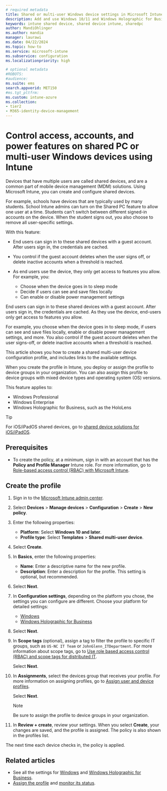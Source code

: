 ```yaml
---
# required metadata
title: Shared or multi-user Windows device settings in Microsoft Intune
description: Add and use Windows 10/11 and Windows Holographic for Business devices that are shared, or used by multiple users in Microsoft Intune. See a list of all the settings and what they do on the devices, including Microsoft HoloLens. Control guest accounts, manage accounts and delete inactive accounts, allow or prevent saving to local storage, set power and sleep options, choose when updates are installed, and use devices in education environments in a device configuration profile.
keywords: intune shared device, shared device intune, sharedpc
author: MandiOhlinger
ms.author: mandia
manager: laurawi
ms.date: 04/22/2024
ms.topic: how-to
ms.service: microsoft-intune
ms.subservice: configuration
ms.localizationpriority: high

# optional metadata
#ROBOTS:
#audience:
ms.suite: ems
search.appverid: MET150
#ms.tgt_pltfrm:
ms.custom: intune-azure
ms.collection:
- tier2
- M365-identity-device-management
---
```


# Control access, accounts, and power features on shared PC or multi-user Windows devices using Intune

Devices that have multiple users are called shared devices, and are a common part of mobile device management (MDM) solutions. Using Microsoft Intune, you can create and configure shared devices.

For example, schools have devices that are typically used by many students. School Intune admins can turn on the Shared PC feature to allow one user at a time. Students can't switch between different signed-in accounts on the device. When the student signs out, you also choose to remove all user-specific settings.

With this feature:

- End users can sign in to these shared devices with a guest account. After users sign in, the credentials are cached.
- You control if the guest account deletes when the user signs off, or delete inactive accounts when a threshold is reached.
- As end users use the device, they only get access to features you allow. For example, you:

  - Choose when the device goes in to sleep mode
  - Decide if users can see and save files locally
  - Can enable or disable power management settings

End users can sign in to these shared devices with a guest account. After users sign in, the credentials are cached. As they use the device, end-users only get access to features you allow.

For example, you choose when the device goes in to sleep mode, if users can see and save files locally, enable or disable power management settings, and more. You also control if the guest account deletes when the user signs-off, or delete inactive accounts when a threshold is reached.

This article shows you how to create a shared multi-user device configuration profile, and includes links to the available settings.

When you create the profile in Intune, you deploy or assign the profile to device groups in your organization. You can also assign this profile to device groups with mixed device types and operating system (OS) versions.

This feature applies to:

- Windows Professional
- Windows Enterprise
- Windows Holographic for Business, such as the HoloLens

> [!TIP]
> For iOS/iPadOS shared devices, go to [shared device solutions for iOS/iPadOS](../enrollment/device-enrollment-shared-ios.md).

## Prerequisites

- To create the policy, at a minimum, sign in with an account that has the **Policy and Profile Manager** Intune role. For more information, go to [Role-based access control (RBAC) with Microsoft Intune](../fundamentals/role-based-access-control.md).

## Create the profile

1. Sign in to the [Microsoft Intune admin center](https://go.microsoft.com/fwlink/?linkid=2109431).
2. Select **Devices** > **Manage devices** > **Configuration** > **Create** > **New policy**.
3. Enter the following properties:

   - **Platform**: Select **Windows 10 and later**.
   - **Profile type**: Select **Templates** > **Shared multi-user device**.

4. Select **Create**.
5. In **Basics**, enter the following properties:

   - **Name**: Enter a descriptive name for the new profile.
   - **Description**: Enter a description for the profile. This setting is optional, but recommended.

6. Select **Next**.
7. In **Configuration settings**, depending on the platform you chose, the settings you can configure are different. Choose your platform for detailed settings:

    - [Windows](shared-user-device-settings-windows.md)
    - [Windows Holographic for Business](shared-user-device-settings-windows-holographic.md)

8. Select **Next**.

9. In **Scope tags** (optional), assign a tag to filter the profile to specific IT groups, such as `US-NC IT Team` or `JohnGlenn_ITDepartment`. For more information about scope tags, go to [Use role based access control (RBAC) and scope tags for distributed IT](../fundamentals/scope-tags.md).

    Select **Next**.

10. In **Assignments**, select the devices group that receives your profile. For more information on assigning profiles, go to [Assign user and device profiles](device-profile-assign.md).

    Select **Next**.

    > [!NOTE]
    > Be sure to assign the profile to device groups in your organization.

11. In **Review + create**, review your settings. When you select **Create**, your changes are saved, and the profile is assigned. The policy is also shown in the profiles list.

The next time each device checks in, the policy is applied.

## Related articles

- See all the settings for [Windows](shared-user-device-settings-windows.md) and [Windows Holographic for Business](shared-user-device-settings-windows-holographic.md).
- [Assign the profile](device-profile-assign.md) and [monitor its status](device-profile-monitor.md).
